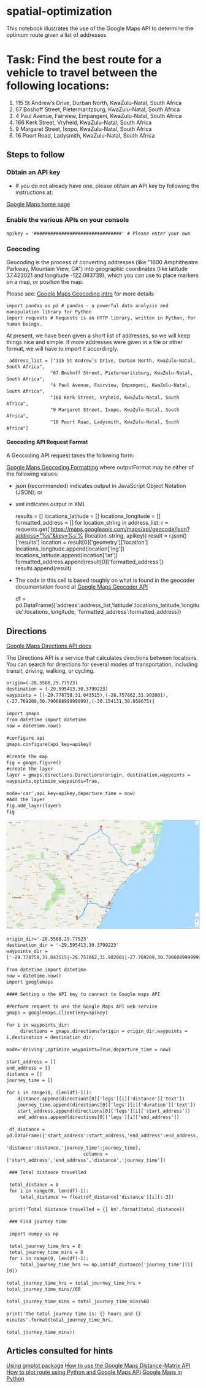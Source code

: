 # spatial-optimization
This notebook illustrates the use of the Google Maps API to determine the optimum route given a list of addresses

# Task: Find the best route for a vehicle to travel between the following locations:

1. 115 St Andrew’s Drive, Durban North, KwaZulu-Natal, South Africa
2. 67 Boshoff Street, Pietermaritzburg, KwaZulu-Natal, South Africa
3. 4 Paul Avenue, Fairview, Empangeni, KwaZulu-Natal, South Africa
4. 166 Kerk Street, Vryheid, KwaZulu-Natal, South Africa
5. 9 Margaret Street, Ixopo, KwaZulu-Natal, South Africa
6. 16 Poort Road, Ladysmith, KwaZulu-Natal, South Africa

## Steps to follow

### Obtain an API key
* If you do not already have one, please obtain an API key by following the instructions at:

[Google Maps home page](https://cloud.google.com/maps-platform/)


 ### Enable the various APIs on your console

    apikey = '################################' # Please enter your own

### Geocoding

Geocoding is the process of converting addresses (like "1600 Amphitheatre Parkway, Mountain View, CA") into 
geographic coordinates (like latitude 37.423021 and longitude -122.083739), which you can use to place markers on a map, 
or position the map.

Please see: [Google Maps Geocoding intro](https://developers.google.com/maps/documentation/geocoding/intro) for more details

    import pandas as pd # pandas - a powerful data analysis and manipulation library for Python
    import requests # Requests is an HTTP library, written in Python, for human beings.

At present, we have been given a short list of addresses, so we will keep things nice and simple.  If more addresses were given in a file or other format, we will have to import it accordingly.

     address_list = ["115 St Andrew’s Drive, Durban North, KwaZulu-Natal, South Africa",
                    "67 Boshoff Street, Pietermaritzburg, KwaZulu-Natal, South Africa",
                    "4 Paul Avenue, Fairview, Empangeni, KwaZulu-Natal, South Africa",
                    "166 Kerk Street, Vryheid, KwaZulu-Natal, South Africa",
                    "9 Margaret Street, Ixopo, KwaZulu-Natal, South Africa",
                    "16 Poort Road, Ladysmith, KwaZulu-Natal, South Africa"]
               
#### Geocoding API Request Format
A Geocoding API request takes the following form:

[Google Maps Geocoding Formatting](https://maps.googleapis.com/maps/api/geocode/outputFormat?parameters)
where outputFormat may be either of the following values:

* json (recommended) indicates output in JavaScript Object Notation (JSON); or
* xml indicates output in XML

    results = []
    locations_latitude = []
    locations_longitude = []
    formatted_address = []
    for location_string in address_list:
        r = requests.get('https://maps.googleapis.com/maps/api/geocode/json?address="%s"&key=%s'%
                         (location_string, apikey))
        result = r.json()['results']
        location = result[0]['geometry']['location']
        locations_longitude.append(location['lng'])
        locations_latitude.append(location['lat'])
        formatted_address.append(result[0]['formatted_address'])
        results.append(result)

* The code in this cell is based roughly on what is found in the geocoder documentation found at 
[Google Maps Geocoder API](https://geocoder.readthedocs.io/api.html)

    df = pd.DataFrame({'address':address_list,'latitude':locations_latitude,'longitude':locations_longitude,
                       'formatted_address':formatted_address})

## Directions

[Google Maps Directions API docs](https://developers.google.com/maps/documentation/directions/start)

The Directions API is a service that calculates directions between locations. You can search for directions for several modes of transportation, including transit, driving, walking, or cycling.

    origin=(-28.5588,29.77523)
    destination = (-29.595413,30.3799223)
    waypoints = [(-29.778758,31.043515),(-28.757862,31.902001),(-27.769209,30.79068899999999),(-30.154131,30.058675)]

    import gmaps
    from datetime import datetime
    now = datetime.now()

    #configure api
    gmaps.configure(api_key=apikey)

    #Create the map
    fig = gmaps.figure()
    #create the layer
    layer = gmaps.directions.Directions(origin, destination,waypoints = waypoints,optimize_waypoints=True,
                                        mode='car',api_key=apikey,departure_time = now)
    #Add the layer
    fig.add_layer(layer)
    fig

![Optimal route](spatial-optimization.png "Optimal route as per Google maps for our list of addresses")

    origin_dir='-28.5588,29.77523'
    destination_dir = '-29.595413,30.3799223'
    waypoints_dir = ['-29.778758,31.043515|-28.757862,31.902001|-27.769209,30.79068899999999|-30.154131,30.058675']

    from datetime import datetime
    now = datetime.now()
    import googlemaps

    #### Setting u the API key to connect to Google maps API

    #Perform request to use the Google Maps API web service
    gmaps = googlemaps.Client(key=apikey)

    for i in waypoints_dir:
         directions = gmaps.directions(origin = origin_dir,waypoints = i,destination = destination_dir,
                                      mode='driving',optimize_waypoints=True,departure_time = now)

    start_address = []
    end_address = []
    distance = []
    journey_time = []

    for i in range(0, (len(df)-1)):
        distance.append(directions[0]['legs'][i]['distance']['text'])
        journey_time.append(directions[0]['legs'][i]['duration']['text'])
        start_address.append(directions[0]['legs'][i]['start_address'])
        end_address.append(directions[0]['legs'][i]['end_address'])

     df_distance = pd.DataFrame({'start_address':start_address,'end_address':end_address,
                                'distance':distance,'journey_time':journey_time},
                                columns = ['start_address','end_address','distance','journey_time'])
                           
     ### Total distance travelled

     total_distance = 0
     for i in range(0, len(df)-1):
         total_distance += float(df_distance['distance'][i][:-3])
    
     print('Total distance travelled = {} km'.format(total_distance))

     ### Find journey time

     import numpy as np

     total_journey_time_hrs = 0
     total_journey_time_mins = 0
     for i in range(0, len(df)-1):
         total_journey_time_hrs += np.int(df_distance['journey_time'][i][0])
    
    total_journey_time_hrs = total_journey_time_hrs + total_journey_time_mins//60

    total_journey_time_mins = total_journey_time_mins%60

    print('The total journey time is: {} hours and {} minutes'.format(total_journey_time_hrs,
                                                                 total_journey_time_mins))

## Articles consulted for hints

[Using gmplot package](https://www.geeksforgeeks.org/python-plotting-google-map-using-gmplot-package/)
[How to use the Google Maps Distance-Matrix API](https://medium.com/how-to-use-google-distance-matrix-api-in-python/how-to-use-google-distance-matrix-api-in-python-ef9cd895303c)
[How to plot route using Python and Google Maps API](https://blog.alookanalytics.com/2017/02/05/how-to-plot-your-own-bikejogging-route-using-python-and-google-maps-api/)
[Google Maps in Python](https://blog.goodaudience.com/google-maps-in-python-part-2-393f96196eaf)
